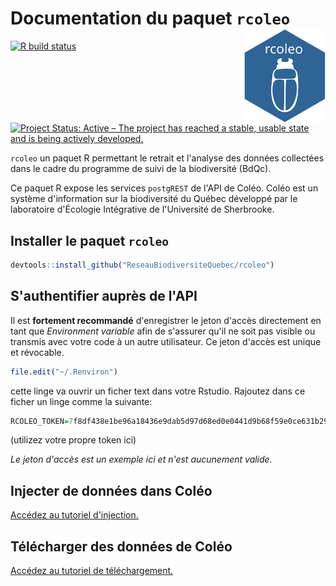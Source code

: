 # Documentation du paquet `rcoleo` <img src="man/figures/logo.svg" width="130" height="150" align="right"/>

<!-- badges: start -->
[![R build status](https://github.com/ReseauBiodiversiteQuebec/rcoleo/workflows/R-CMD-check/badge.svg)](https://github.com/ReseauBiodiversiteQuebec/rcoleo/actions)
<!-- badges: end -->

[![Project Status: Active – The project has reached a stable, usable state and is being actively developed.](http://www.repostatus.org/badges/latest/active.svg)](http://www.repostatus.org/#active)

`rcoleo` un paquet R permettant le retrait et l'analyse des données collectées dans le cadre du programme de suivi de la biodiversité (BdQc).

Ce paquet R expose les services `postgREST` de l'API de Coléo. Coléo est un système d'information sur la biodiversité du Québec développé par le laboratoire d'Écologie Intégrative de l'Université de Sherbrooke.


## Installer le paquet `rcoleo`

```r
devtools::install_github("ReseauBiodiversiteQuebec/rcoleo")
```

## S'authentifier auprès de l'API

Il est **fortement recommandé** d'enregistrer le jeton d'accès directement en tant que _Environment variable_ afin de s'assurer qu'il ne soit pas visible ou transmis avec votre code à un autre utilisateur. Ce jeton d'accès est unique et révocable. 

```r
file.edit("~/.Renviron")
```

cette linge va ouvrir un ficher text dans votre Rstudio. Rajoutez dans ce ficher un linge comme la suivante:


```r
RCOLEO_TOKEN=7f8df438e1be96a18436e9dab5d97d68ed0e0441d9b68f59e0ce631b2919f3aa
```

(utilizez votre propre token ici)

*Le jeton d'accès est un exemple ici et n'est aucunement valide.*


## Injecter de données dans Coléo

[Accédez au tutoriel d'injection.](docs/injection-donnees.md)


## Télécharger des données de Coléo

[Accédez au tutoriel de téléchargement.](docs/telecharge-donnees.md)